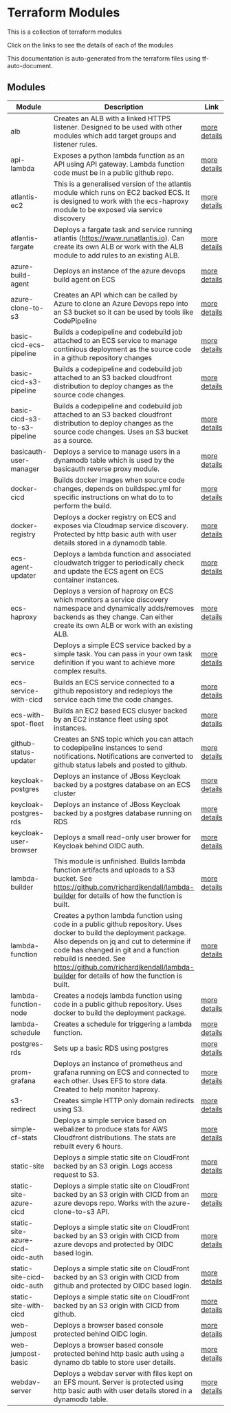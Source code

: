 Terraform Modules
======


This is a collection of terraform modules


Click on the links to see the details of each of the modules


This documentation is auto-generated from the terraform files using tf-auto-document.

Modules
------

|Module | Description | Link|
--- | --- | ---
alb | Creates an ALB with a linked HTTPS listener.  Designed to be used with other modules which add target groups and listener rules. | [more details](modules/alb/README.md)
api-lambda | Exposes a python lambda function as an API using API gateway.  Lambda function code must be in a public github repo. | [more details](modules/api-lambda/README.md)
atlantis-ec2 | This is a generalised version of the atlantis module which runs on EC2 backed ECS.  It is designed to work with the ecs-haproxy module to be exposed via service discovery | [more details](modules/atlantis-ec2/README.md)
atlantis-fargate | Deploys a fargate task and service running atlantis (https://www.runatlantis.io).  Can create its own ALB or work with the ALB module to add rules to an existing ALB. | [more details](modules/atlantis-fargate/README.md)
azure-build-agent | Deploys an instance of the azure devops build agent on ECS | [more details](modules/azure-build-agent/README.md)
azure-clone-to-s3 | Creates an API which can be called by Azure to clone an Azure Devops repo into an S3 bucket so it can be used by tools like CodePipeline | [more details](modules/azure-clone-to-s3/README.md)
basic-cicd-ecs-pipeline | Builds a codepipeline and codebuild job attached to an ECS service to manage continious deployment as the source code in a github repository changes | [more details](modules/basic-cicd-ecs-pipeline/README.md)
basic-cicd-s3-pipeline | Builds a codepipeline and codebuild job attached to an S3 backed cloudfront distribution to deploy changes as the source code changes. | [more details](modules/basic-cicd-s3-pipeline/README.md)
basic-cicd-s3-to-s3-pipeline | Builds a codepipeline and codebuild job attached to an S3 backed cloudfront distribution to deploy changes as the source code changes.  Uses an S3 bucket as a source. | [more details](modules/basic-cicd-s3-to-s3-pipeline/README.md)
basicauth-user-manager | Deploys a service to manage users in a dynamodb table which is used by the basicauth reverse proxy module. | [more details](modules/basicauth-user-manager/README.md)
docker-cicd | Builds docker images when source code changes, depends on buildspec.yml for specific instructions on what do to to perform the build. | [more details](modules/docker-cicd/README.md)
docker-registry | Deploys a docker registry on ECS and exposes via Cloudmap service discovery.  Protected by http basic auth with user details stored in a dynamodb table. | [more details](modules/docker-registry/README.md)
ecs-agent-updater | Deploys a lambda function and associated cloudwatch trigger to periodically check and update the ECS agent on ECS container instances. | [more details](modules/ecs-agent-updater/README.md)
ecs-haproxy | Deploys a version of haproxy on ECS which monitors a service discovery namespace and dynamically adds/removes backends as they change.  Can either create its own ALB or work with an existing ALB. | [more details](modules/ecs-haproxy/README.md)
ecs-service | Deploys a simple ECS service backed by a simple task.  You can pass in your own task definition if you want to achieve more complex results. | [more details](modules/ecs-service/README.md)
ecs-service-with-cicd | Builds an ECS service connected to a github reposistory and redeploys the service each time the code changes. | [more details](modules/ecs-service-with-cicd/README.md)
ecs-with-spot-fleet | Builds an EC2 based ECS clusyer backed by an EC2 instance fleet using spot instances. | [more details](modules/ecs-with-spot-fleet/README.md)
github-status-updater | Creates an SNS topic which you can attach to codepipeline instances to send notifications.  Notifications are converted to github status labels and posted to github. | [more details](modules/github-status-updater/README.md)
keycloak-postgres | Deploys an instance of JBoss Keycloak backed by a postgres database on an ECS cluster | [more details](modules/keycloak-postgres/README.md)
keycloak-postgres-rds | Deploys an instance of JBoss Keycloak backed by a postgres database running on RDS | [more details](modules/keycloak-postgres-rds/README.md)
keycloak-user-browser | Deploys a small read-only user brower for Keycloak behind OIDC auth. | [more details](modules/keycloak-user-browser/README.md)
lambda-builder | This module is unfinished.  Builds lambda function artifacts and uploads to a S3 bucket.  See https://github.com/richardjkendall/lambda-builder for details of how the function is built. | [more details](modules/lambda-builder/README.md)
lambda-function | Creates a python lambda function using code in a public github repository.  Uses docker to build the deployment package.  Also depends on jq and cut to determine if code has changed in git and a function rebuild is needed.  See https://github.com/richardjkendall/lambda-builder for details of how the function is built. | [more details](modules/lambda-function/README.md)
lambda-function-node | Creates a nodejs lambda function using code in a public github repository.  Uses docker to build the deployment package. | [more details](modules/lambda-function-node/README.md)
lambda-schedule | Creates a schedule for triggering a lambda function. | [more details](modules/lambda-schedule/README.md)
postgres-rds | Sets up a basic RDS using postgres | [more details](modules/postgres-rds/README.md)
prom-grafana | Deploys an instance of prometheus and grafana running on ECS and connected to each other.  Uses EFS to store data.  Created to help monitor haproxy. | [more details](modules/prom-grafana/README.md)
s3-redirect | Creates simple HTTP only domain redirects using S3. | [more details](modules/s3-redirect/README.md)
simple-cf-stats | Deploys a simple service based on webalizer to produce stats for AWS Cloudfront distributions.  The stats are rebuilt every 6 hours. | [more details](modules/simple-cf-stats/README.md)
static-site | Deploys a simple static site on CloudFront backed by an S3 origin.  Logs access request to S3. | [more details](modules/static-site/README.md)
static-site-azure-cicd | Deploys a simple static site on CloudFront backed by an S3 origin with CICD from an azure devops repo.  Works with the azure-clone-to-s3 API. | [more details](modules/static-site-azure-cicd/README.md)
static-site-azure-cicd-oidc-auth | Deploys a simple static site on CloudFront backed by an S3 origin with CICD from azure devops and protected by OIDC based login. | [more details](modules/static-site-azure-cicd-oidc-auth/README.md)
static-site-cicd-oidc-auth | Deploys a simple static site on CloudFront backed by an S3 origin with CICD from github and protected by OIDC based login. | [more details](modules/static-site-cicd-oidc-auth/README.md)
static-site-with-cicd | Deploys a simple static site on CloudFront backed by an S3 origin with CICD from github. | [more details](modules/static-site-with-cicd/README.md)
web-jumpost | Deploys a browser based console protected behind OIDC login. | [more details](modules/web-jumphost/README.md)
web-jumpost-basic | Deploys a browser based console protected behind http basic auth using a dynamo db table to store user details. | [more details](modules/web-jumphost-basic/README.md)
webdav-server | Deploys a webdav server with files kept on an EFS mount.  Server is protected using http basic auth with user details stored in a dynamodb table. | [more details](modules/webdav-server/README.md)

